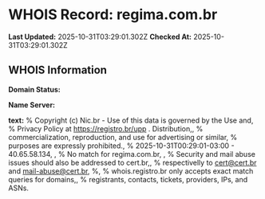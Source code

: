 # WHOIS Record: regima.com.br

**Last Updated:** 2025-10-31T03:29:01.302Z
**Checked At:** 2025-10-31T03:29:01.302Z

## WHOIS Information

**Domain Status:** 

**Name Server:** 

**text:** % Copyright (c) Nic.br - Use of this data is governed by the Use and, % Privacy Policy at https://registro.br/upp . Distribution,, % commercialization, reproduction, and use for advertising or similar, % purposes are expressly prohibited., % 2025-10-31T00:29:01-03:00 - 40.65.58.134, , % No match for regima.com.br, , % Security and mail abuse issues should also be addressed to cert.br,, % respectivelly to cert@cert.br and mail-abuse@cert.br, %, % whois.registro.br only accepts exact match queries for domains,, % registrants, contacts, tickets, providers, IPs, and ASNs.

